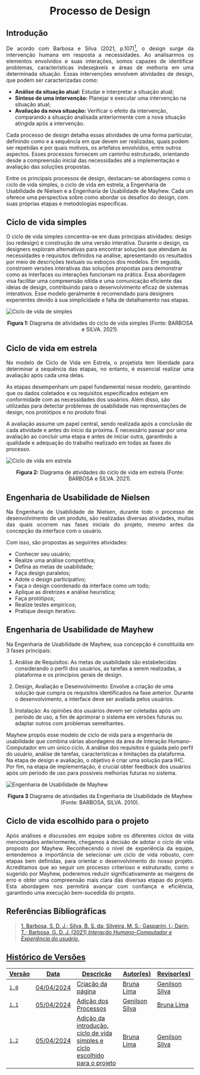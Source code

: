 <h1 align="center"> Processo de Design </h1>

## Introdução

<p align="justify">De acordo com Barbosa e Silva (2021, p.107)<a id="anchor_1" href="#REF1"><sup>1</sup></a>, o design surge da intervenção humana em resposta a necessidades. Ao analisarmos os elementos envolvidos e suas interações, somos capazes de identificar problemas, características indesejáveis e áreas de melhoria em uma determinada situação. Essas intervenções envolvem atividades de design, que podem ser caracterizadas como:</p>

<ul>
  <li><strong>Análise da situação atual:</strong> Estudar e interpretar a situação atual;</li>
  <li><strong>Síntese de uma intervenção:</strong> Planejar e executar uma intervenção na situação atual;</li>
  <li><strong>Avaliação da nova situação:</strong> Verificar o efeito da intervenção, comparando a situação analisada anteriormente com a nova situação atingida após a intervenção.</li>
</ul>

<p>Cada processo de design detalha essas atividades de uma forma particular, definindo como e a sequência em que devem ser realizadas, quais podem ser repetidas e por quais motivos, os artefatos envolvidos, entre outros aspectos. Esses processos fornecem um caminho estruturado, orientando desde a compreensão inicial das necessidades até a implementação e avaliação das soluções propostas.</p>

<p>Entre os principais processos de design, destacam-se abordagens como o ciclo de vida simples, o ciclo de vida em estrela, a Engenharia de Usabilidade de Nielsen e a Engenharia de Usabilidade de Mayhew. Cada um oferece uma perspectiva sobre como abordar os desafios do design, com suas próprias etapas e metodologias específicas.</p>

## Ciclo de vida simples

O ciclo de vida simples concentra-se em duas principais atividades: design (ou redesign) e construção de uma versão interativa. Durante o design, os designers exploram alternativas para encontrar soluções que atendam às necessidades e requisitos definidos na análise, apresentando os resultados por meio de descrições textuais ou esboços dos modelos. Em seguida, constroem versões interativas das soluções propostas para demonstrar como as interfaces ou interações funcionam na prática. Essa abordagem visa facilitar uma compreensão nítida e uma comunicação eficiente das ideias de design, contribuindo para o desenvolvimento eficaz de sistemas interativos. Esse modelo geralmente é recomendado para designers experientes devido à sua simplicidade e falta de detalhamento nas etapas.

![Ciclo de vida de simples](https://github.com/Interacao-Humano-Computador/2024.1-CBMERJ/blob/main/docs/figuras/planejamento/ciclo-de-vida-simples.png)
<div style="text-align: center">
    <p> <b>Figura 1: </b>Diagrama de atividades do ciclo de vida simples (Fonte: BARBOSA e SILVA. 2021).</p>
</div>

## Ciclo de vida em estrela

<p align="justify">No modelo de Ciclo de Vida em Estrela, o projetista tem liberdade para determinar a sequência das etapas, no entanto, é essencial realizar uma avaliação após cada uma delas. 

As etapas desempenham um papel fundamental nesse modelo, garantindo que os dados coletados e os requisitos especificados estejam em conformidade com as necessidades dos usuários. Além disso, são utilizadas para detectar problemas de usabilidade nas representações de design, nos protótipos e no produto final. 

A avaliação assume um papel central, sendo realizada após a conclusão de cada atividade e antes do início da próxima. É necessário passar por uma avaliação ao concluir uma etapa e antes de iniciar outra, garantindo a qualidade e adequação do trabalho realizado em todas as fases do processo.</p>

![Ciclo de vida em estrela](https://github.com/Interacao-Humano-Computador/2024.1-CBMERJ/blob/main/docs/figuras/planejamento/ciclodevidaemestrela.png)
<div style="text-align: center">
    <p> <b>Figura 2:</b> Diagrama de atividades do ciclo de vida em estrela (Fonte: BARBOSA e SILVA. 2021).</p>
</div>

## Engenharia de Usabilidade de Nielsen

<p align="justify">Na Engenharia de Usabilidade de Nielsen, durante todo o processo de desenvolvimento de um produto, são realizadas diversas atividades, muitas das quais ocorrem nas fases iniciais do projeto, mesmo antes da concepção da interface com o usuário.</p>

Com isso, são propostas as seguintes atividades: 

- Conhecer seu usuário;
- Realize uma análise competitiva;
- Defina as metas de usabilidade; 
- Faça design paralelos;
- Adote o design participativo;
- Faça o design coordenado da interface como um todo;
- Aplique as diretrizes e análise heurística;
- Faça protótipos;
- Realize testes empíricos;
- Pratique design iterativo.

## Engenharia de Usabilidade de Mayhew

<p align="justify">Na Engenharia de Usabilidade de Mayhew, sua concepção é constituída em 3 fases principais: 

1. Análise de Requisitos: As metas de usabilidade são estabelecidas considerando o perfil dos usuários, as tarefas a serem realizadas, a plataforma e os princípios gerais de design. 

2. Design, Avaliação e Desenvolvimento: Envolve a criação de uma solução que cumpra os requisitos identificados na fase anterior. Durante o desenvolvimento, a interface deve ser avaliada pelos usuários. 

3. Instalação: As opiniões dos usuários devem ser coletadas após um período de uso, a fim de aprimorar o sistema em versões futuras ou adaptar outros com problemas semelhantes. 

Mayhew propôs esse modelo de ciclo de vida para a engenharia de usabilidade que combina várias abordagens da área de Interação Humano-Computador em um único ciclo. A análise dos requisitos é guiada pelo perfil do usuário, análise de tarefas, características e limitações da plataforma. Na etapa de design e avaliação, o objetivo é criar uma solução para IHC. Por fim, na etapa de implementação, é crucial obter feedback dos usuários após um período de uso para possíveis melhorias futuras no sistema.<p>

![Engenharia de Usabilidade de Mayhew](https://github.com/Interacao-Humano-Computador/2024.1-CBMERJ/blob/main/docs/figuras/planejamento/engenhariadeusabilidademayhew.png)
<div style="text-align: center">
    <p> <b>Figura 3</b> Diagrama de atividades da Engenharia de Usabilidade de Mayhew (Fonte: BARBOSA, SILVA. 2010).</p>
</div>


## Ciclo de vida escolhido para o projeto

<p align="justify">Após análises e discussões em equipe sobre os diferentes ciclos de vida mencionados anteriormente, chegamos à decisão de adotar o ciclo de vida proposto por Mayhew. Reconhecendo o nível de experiência da equipe, entendemos a importância de selecionar um ciclo de vida robusto, com etapas bem definidas, para orientar o desenvolvimento do nosso projeto. Acreditamos que ao seguir um processo criterioso e estruturado, como o sugerido por Mayhew, poderemos reduzir significativamente as margens de erro e obter uma compreensão mais clara das diversas etapas do projeto. Esta abordagem nos permitirá avançar com confiança e eficiência, garantindo uma execução bem-sucedida do projeto.<p>

## Referências Bibliográficas

> <a id="REF1" href="#anchor_1">1. Barbosa, S. D. J.; Silva, B. S. da; Silveira, M. S.; Gasparini, I.; Darin, T.; Barbosa, G. D. J. (2021) _Interação Humano-Computador e Experiência do usuário._


## Histórico de Versões

<center>

| Versão |    Data    | Descrição                                 | Autor(es)                                       | Revisor(es)                                    |
| ------ | :--------: | ----------------------------------------- | ----------------------------------------------- | ---------------------------------------------- |
| `1.0`   | 04/04/2024 | Criação da página                         | [Bruna Lima](https://github.com/libruna) | [Genilson Silva](https://github.com/GenilsonJrs)         | 
| `1.1`   | 05/04/2024 | Adição dos Processos                      | [Genilson Silva](https://github.com/GenilsonJrs) | [Bruna Lima](https://github.com/libruna)         | 
| `1.2`   | 05/04/2024 | Adição da introdução, ciclo de vida simples e ciclo escolhido para o projeto                      | [Bruna Lima](https://github.com/libruna) | [Genilson Silva](https://github.com/GenilsonJrs)         | 

</center>
